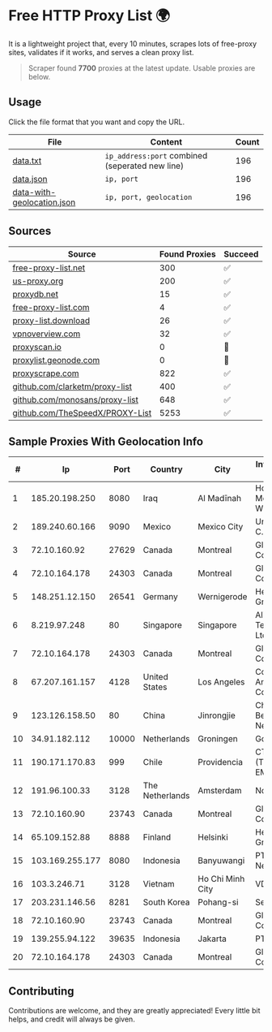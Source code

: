 
# Free HTTP Proxy List 🌍

It is a lightweight project that, every 10 minutes, scrapes lots of free-proxy sites, validates if it works, and serves a clean proxy list.


> Scraper found **7700** proxies at the latest update. Usable proxies are below.

## Usage

Click the file format that you want and copy the URL.


|File|Content|Count|
|----|-------|-----|
|[data.txt](https://raw.githubusercontent.com/themiralay/Proxy-List-World/master/data.txt)|`ip_address:port` combined (seperated new line)|196|
|[data.json](https://raw.githubusercontent.com/themiralay/Proxy-List-World/master/data.json)|`ip, port`|196|
|[data-with-geolocation.json](https://raw.githubusercontent.com/themiralay/Proxy-List-World/master/data-with-geolocation.json)|`ip, port, geolocation`|196|

## Sources

|Source|Found Proxies|Succeed|
|------|-------------|-------|
|[free-proxy-list.net](https://free-proxy-list.net)|300|✅|
|[us-proxy.org](https://www.us-proxy.org)|200|✅|
|[proxydb.net](http://proxydb.net)|15|✅|
|[free-proxy-list.com](https://free-proxy-list.com/?page=&port=&type%5B%5D=http&type%5B%5D=https&up_time=0&search=Search)|4|✅|
|[proxy-list.download](https://www.proxy-list.download/HTTP)|26|✅|
|[vpnoverview.com](https://vpnoverview.com/privacy/anonymous-browsing/free-proxy-servers)|32|✅|
|[proxyscan.io](https://www.proxyscan.io)|0|🚫|
|[proxylist.geonode.com](https://proxylist.geonode.com/api/proxy-list?limit=300&page=1&sort_by=lastChecked&sort_type=desc&protocols=http,https)|0|🚫|
|[proxyscrape.com](https://api.proxyscrape.com/v2/?request=displayproxies&protocol=http&timeout=10000&country=all&ssl=all&anonymity=all)|822|✅|
|[github.com/clarketm/proxy-list](https://raw.githubusercontent.com/clarketm/proxy-list/master/proxy-list-raw.txt)|400|✅|
|[github.com/monosans/proxy-list](https://raw.githubusercontent.com/monosans/proxy-list/main/proxies/http.txt)|648|✅|
|[github.com/TheSpeedX/PROXY-List](https://raw.githubusercontent.com/TheSpeedX/PROXY-List/master/http.txt)|5253|✅|


## Sample Proxies With Geolocation Info

|#|Ip|Port|Country|City|Internet Service Provider|
|-|--|----|-------|----|-------------------------|
|1|185.20.198.250|8080|Iraq|Al Madīnah|Horizon Scope Mobile Telecom WLL|
|2|189.240.60.166|9090|Mexico|Mexico City|Uninet S.A. de C.V.|
|3|72.10.160.92|27629|Canada|Montreal|GloboTech Communications|
|4|72.10.164.178|24303|Canada|Montreal|GloboTech Communications|
|5|148.251.12.150|26541|Germany|Wernigerode|Hetzner Online GmbH|
|6|8.219.97.248|80|Singapore|Singapore|Alibaba (US) Technology Co., Ltd.|
|7|72.10.164.178|24303|Canada|Montreal|GloboTech Communications|
|8|67.207.161.157|4128|United States|Los Angeles|Colocation America Corporation|
|9|123.126.158.50|80|China|Jinrongjie|China Unicom Beijing Province Network|
|10|34.91.182.112|10000|Netherlands|Groningen|Google LLC|
|11|190.171.170.83|999|Chile|Providencia|CTC. CORP S.A. (TELEFONICA EMPRESAS)|
|12|191.96.100.33|3128|The Netherlands|Amsterdam|NovoServe B.V.|
|13|72.10.160.90|23743|Canada|Montreal|GloboTech Communications|
|14|65.109.152.88|8888|Finland|Helsinki|Hetzner Online GmbH|
|15|103.169.255.177|8080|Indonesia|Banyuwangi|PT Master Star Network|
|16|103.3.246.71|3128|Vietnam|Ho Chi Minh City|VDATA|
|17|203.231.146.56|8281|South Korea|Pohang-si|Sejong Telecom|
|18|72.10.160.90|23743|Canada|Montreal|GloboTech Communications|
|19|139.255.94.122|39635|Indonesia|Jakarta|PT. LINKNET|
|20|72.10.164.178|24303|Canada|Montreal|GloboTech Communications|



## Contributing

Contributions are welcome, and they are greatly appreciated! Every
little bit helps, and credit will always be given.

